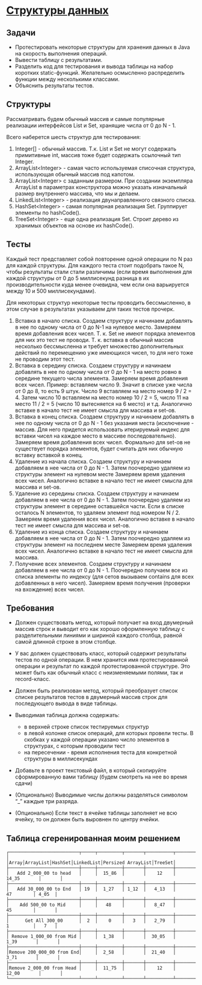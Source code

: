 # [Структуры данных](https://docs.google.com/document/d/1jyVmYu8LrDwvdYXDIJsr5oSSq-djsr5BCh22pQv7Nmc/edit?tab=t.0#heading=h.v6orbgrzbv80)

## Задачи

* Протестировать некоторые структуры для хранения данных в Java на скорость выполнения операций.
* Вывести таблицу с результатами.
* Разделить код для тестирования и вывода таблицы на набор коротких static-функций. Желательно осмысленно распределить функции между несколькими классами.
* Объяснить результаты тестов.

## Структуры

Рассматривать будем обычный массив и самые популярные реализации интерфейсов List и Set, хранящие числа от 0 до N - 1.

Всего наберется шесть структур для тестирования:

1. Integer[] - обычный массив. Т.к. List и Set не могут содержать примитивные int, массив тоже будет содержать ссылочный тип Integer.
2. ArrayList\<Integer\> - самая часто используемая списочная структура, использующая обычный массив под капотом.
3. ArrayList\<Integer\> с заданным размером. При создании экземпляра ArrayList в параметрах конструктора можно указать изначальный размер внутреннего массива, что мы и делаем.
4. LinkedList\<Integer\> - реализация двунаправленного связного списка.
5. HashSet\<Integer\> - самая популярная реализация Set. Группирует элементы по hashCode().
6. TreeSet\<Integer\> - еще одна реализация Set. Строит дерево из хранимых объектов на основе их hashCode().

## Тесты

Каждый тест представляет собой повторение одной операции по N раз для каждой структуры. Для каждого теста стоит подобрать такое N, чтобы результаты стали стали различимы (если время выполнения для каждой структуры от 0 до 5 миллисекунд разница в их производительности куда менее очевидна, чем если она варьируется между 10 и 500 миллисекундами).

Для некоторых структур некоторые тесты проводить бессмысленно, в этом случае в результатах указываем для таких тестов прочерк.

1. Вставка в начало списка.
   Создаем структуру и начинаем добавлять в нее по одному числа от 0 до N-1 на нулевое место. Замеряем время добавления всех чисел.
   Т. к. Set не имеют порядка элементов для них это тест не проводи.
   Т. к. вставка в обычный массив несколько бессмысленна и требует множество дополнительных действий по перемещению уже имеющихся чисел, то для него тоже не проводим этот тест.
2. Вставка в середину списка.
   Создаем структуру и начинаем добавлять в нее по одному числа от 0 до N - 1 на место ровно в середине текущего числа элемента.  Замеряем время добавления всех чисел.
   Пример: вставляем число 9. Значит в списке уже числа от 0 до 8, то есть 9 штук. Число 9 вставляем на место номер 9 / 2 = 4. Затем число 10 вставляем на место номер 10 / 2 = 5, число 11 на место 11 / 2 = 5 (число 10 вытесняется на 6 место) и т.д.
   Аналогично вставке в начало тест не имеет смысла для массива и set-ов.
3. Вставка в конец списка.
   Создаем структуру и начинаем добавлять в нее по одному числа от 0 до N - 1 без указания места (исключение - массив. Для него придется использовать итерируемый индекс для вставки чисел на каждое место в массиве последовательно).
   Замеряем время добавления всех чисел.
   Формально для set-ов не существует порядка элементов, будет считать для них обычную вставку вставкой в конец.
4. Удаление из начала списка.
   Создаем структуру и начинаем добавляем в нее числа от 0 до N - 1.
   Затем поочередно удаляем из структуры элемент на нулевом месте
   Замеряем время удаления всех чисел.
   Аналогично вставке в начало тест не имеет смысла для массива и set-ов.
5. Удаление из середины списка.
   Создаем структуру и начинаем добавляем в нее числа от 0 до N - 1.
   Затем поочередно удаляем из структуры элемент в середине оставшейся части. Если в списке осталось N элементов, то удаляем элемент под номером N / 2.
   Замеряем время удаления всех чисел.
   Аналогично вставке в начало тест не имеет смысла для массива и set-ов.
6. Удаление из конца списка.
   Создаем структуру и начинаем добавляем в нее числа от 0 до N - 1.
   Затем поочередно удаляем из структуры элемент на последнем месте
   Замеряем время удаления всех чисел.
   Аналогично вставке в начало тест не имеет смысла для массива.
7. Получение всех элементов. Создаем структуру и начинаем добавляем в нее числа от 0 до N - 1. Поочередно получаем все из списка элементы по индексу (для сетов вызываем contains для всех добавленных в него чисел). Замеряем время получения (проверки на вхождение) всех чисел.

## Требования

* Должен существовать метод, который получает на вход двумерный массив строк и выводит его как хорошо оформленную таблицу с разделительными линиями и шириной каждого столбца, равной самой длинной строке в этом столбце.
* У вас должен существовать класс, который содержит результаты тестов по одной операции. В нем хранится имя протестированной операции и результат по каждой протестированной структуре. Это может быть как обычный класс с неизменяемыми полями, так и record-класс.
* Должен быть реализован метод, который преобразует список списке результатов тестов в двумерный массив строк для последующего вывода в виде таблицы.
* Выводимая таблица должна содержать:

  * в верхней строке список тестируемых структур
  * в левой колонке список операций, для которых провели тесты. В скобках у каждой операции указано число элементов в структурах, с которым проводили тест
  * на пересечении - время исполнения теста для конкретной структуры в миллисекундах
* Добавьте в проект текстовый файл, в который скопируйте сформированную вами таблицу (будем смотреть на нее во время сдачи)
* (Опционально) Выводимые числы должны разделяться символом “_” каждые три разряда.
* (Опционально) Если текст в ячейке таблицы заполняет не всю ячейку, то он должен быть выровнен по центру ячейки.

## Таблица сгеренированная моим решением

```plaintext
┌──────────────────────────┬─────┬─────────┬───────┬──────────┬──────────────────┬───────┐
│                          │Array│ArrayList│HashSet│LinkedList│Persized ArrayList│TreeSet│
├──────────────────────────┼─────┼─────────┼───────┼──────────┼──────────────────┼───────┤
│   Add 2_000_00 to head   │     │  15_86  │       │    12    │      14_35       │       │
├──────────────────────────┼─────┼─────────┼───────┼──────────┼──────────────────┼───────┤
│   Add 30_000_00 to End   │ 19  │  1_27   │ 1_12  │   4_13   │        47        │ 4_05  │
├──────────────────────────┼─────┼─────────┼───────┼──────────┼──────────────────┼───────┤
│    Add 500_00 to Mid     │     │   48    │       │   8_47   │        45        │       │
├──────────────────────────┼─────┼─────────┼───────┼──────────┼──────────────────┼───────┤
│      Get All 300_00      │  2  │    0    │   3   │   2_79   │        1         │   7   │
├──────────────────────────┼─────┼─────────┼───────┼──────────┼──────────────────┼───────┤
│ Remove 1_000_00 from Mid │     │  1_38   │       │  30_05   │       1_39       │       │
├──────────────────────────┼─────┼─────────┼───────┼──────────┼──────────────────┼───────┤
│Remove 200_000_00 from End│     │  2_58   │       │  21_40   │       3_71       │       │
├──────────────────────────┼─────┼─────────┼───────┼──────────┼──────────────────┼───────┤
│Remove 2_000_00 from Head │     │  11_75  │       │    12    │      12_00       │       │
└──────────────────────────┴─────┴─────────┴───────┴──────────┴──────────────────┴───────┘
```
